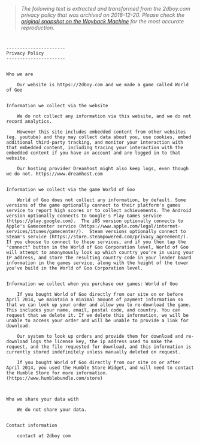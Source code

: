 > *The following text is extracted and transformed from the 2dboy.com privacy policy that was archived on 2018-12-20. Please check the [original snapshot on the Wayback Machine](https://web.archive.org/web/20181220075856id_/http%3A//2dboy.com/privacy.txt) for the most accurate reproduction.*

# 


    ----------------------
    Privacy Policy
    ----------------------
    
    
    Who we are
    
    	Our website is https://2dboy.com and we made a game called World of Goo
    	
    
    Information we collect via the website
    
    	We do not collect any information via this website, and we do not record analytics.
    	
    	However this site includes embedded content from other websites (eg. youtube) and they may collect data about you, use cookies, embed additional third-party tracking, and monitor your interaction with that embedded content, including tracing your interaction with the embedded content if you have an account and are logged in to that website.
    
    	Our hosting provider Dreamhost might also keep logs, even though we do not. https://www.dreamhost.com
    	
    		
    Information we collect via the game World of Goo
    
    	World of Goo does not collect any information, by default. Some versions of the game optionally connect to their platform's games service to report high scores or to collect achievements. The Android version optionally connects to Google's Play Games service (https://play.google.com).  The iOS version optionally connects to Apple's Gamecenter service (https://www.apple.com/legal/internet-services/itunes/gamecenter/).  Steam versions optionally connect to Steam's service (https://store.steampowered.com/privacy_agreement/). If you choose to connect to these services, and if you then tap the "connect" button in the World of Goo Corporation level, World of Goo will attempt to anonymously look up which country you're in using your IP address, and store the resulting country code in your leader board information in the games service, along with the height of the tower you've build in the World of Goo Corporation level.
    	
    	
    Information we collect when you purchase our games: World of Goo
    	
    	If you bought World of Goo directly from our site on or before April 2014, we maintain a minimal amount of payment information so that we can look up your order and allow you to re-download the game. This includes your name, email, postal code, and country. You can request that we delete it. If we delete this information, we will be unable to access your order and will be unable to provide a link for download.
    	
    	Our system to look up orders and provide them for download and re-download logs the license key, the ip address used to make the request, and the file requested for download, and this information is currently stored indefinitely unless manually deleted on request.
    	
    	If you bought World of Goo directly from our site on or after April 2014, you used the Humble Store Widget, and will need to contact the Humble Store for more information. (https://www.humblebundle.com/store)
    	
    	
    	
    Who we share your data with
    
    	We do not share your data.
    	
    	
    Contact information
    
    	contact at 2dboy com
    		
    		
